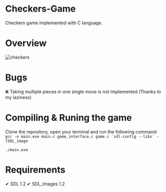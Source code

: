 # Checkers-Game
Checkers game implemented with C language. 
# Overview 
![checkers](https://user-images.githubusercontent.com/24523745/98657384-19a52880-2342-11eb-9cbe-4124b7493407.png)

# Bugs 
❌ Taking multiple pieces in one single move is not implemented (Thanks to my laziness) 

# Compiling & Runing the game 
Clone the repository, open your terminal and run the following command: 
``` gcc -o main.exe main.c game_interface.c game.c `sdl-config --libs` -lSDL_image ```

``` ./main.exe ``` 

# Requirements 

✔ SDL 1.2 
✔ SDL_Images 1.2 


